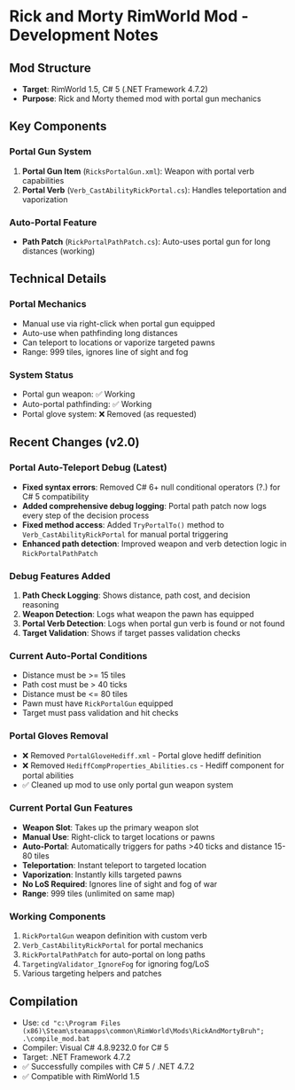 # Rick and Morty RimWorld Mod - Development Notes

## Mod Structure
- **Target**: RimWorld 1.5, C# 5 (.NET Framework 4.7.2)
- **Purpose**: Rick and Morty themed mod with portal gun mechanics

## Key Components

### Portal Gun System
1. **Portal Gun Item** (`RicksPortalGun.xml`): Weapon with portal verb capabilities
2. **Portal Verb** (`Verb_CastAbilityRickPortal.cs`): Handles teleportation and vaporization

### Auto-Portal Feature
- **Path Patch** (`RickPortalPathPatch.cs`): Auto-uses portal gun for long distances (working)

## Technical Details

### Portal Mechanics
- Manual use via right-click when portal gun equipped
- Auto-use when pathfinding long distances  
- Can teleport to locations or vaporize targeted pawns
- Range: 999 tiles, ignores line of sight and fog

### System Status
- Portal gun weapon: ✅ Working
- Auto-portal pathfinding: ✅ Working  
- Portal glove system: ❌ Removed (as requested)

## Recent Changes (v2.0)

### Portal Auto-Teleport Debug (Latest)
- **Fixed syntax errors**: Removed C# 6+ null conditional operators (?.) for C# 5 compatibility
- **Added comprehensive debug logging**: Portal path patch now logs every step of the decision process
- **Fixed method access**: Added `TryPortalTo()` method to `Verb_CastAbilityRickPortal` for manual portal triggering
- **Enhanced path detection**: Improved weapon and verb detection logic in `RickPortalPathPatch`

### Debug Features Added
1. **Path Check Logging**: Shows distance, path cost, and decision reasoning
2. **Weapon Detection**: Logs what weapon the pawn has equipped
3. **Portal Verb Detection**: Logs when portal gun verb is found or not found
4. **Target Validation**: Shows if target passes validation checks

### Current Auto-Portal Conditions
- Distance must be >= 15 tiles
- Path cost must be > 40 ticks
- Distance must be <= 80 tiles  
- Pawn must have `RickPortalGun` equipped
- Target must pass validation and hit checks

### Portal Gloves Removal
- ❌ Removed `PortalGloveHediff.xml` - Portal glove hediff definition
- ❌ Removed `HediffCompProperties_Abilities.cs` - Hediff component for portal abilities
- ✅ Cleaned up mod to use only portal gun weapon system

### Current Portal Gun Features
- **Weapon Slot**: Takes up the primary weapon slot
- **Manual Use**: Right-click to target locations or pawns
- **Auto-Portal**: Automatically triggers for paths >40 ticks and distance 15-80 tiles
- **Teleportation**: Instant teleport to targeted location
- **Vaporization**: Instantly kills targeted pawns
- **No LoS Required**: Ignores line of sight and fog of war
- **Range**: 999 tiles (unlimited on same map)

### Working Components
1. `RickPortalGun` weapon definition with custom verb
2. `Verb_CastAbilityRickPortal` for portal mechanics
3. `RickPortalPathPatch` for auto-portal on long paths
4. `TargetingValidator_IgnoreFog` for ignoring fog/LoS
5. Various targeting helpers and patches

## Compilation
- Use: `cd "c:\Program Files (x86)\Steam\steamapps\common\RimWorld\Mods\RickAndMortyBruh"; .\compile_mod.bat`
- Compiler: Visual C# 4.8.9232.0 for C# 5
- Target: .NET Framework 4.7.2
- ✅ Successfully compiles with C# 5 / .NET 4.7.2
- ✅ Compatible with RimWorld 1.5
